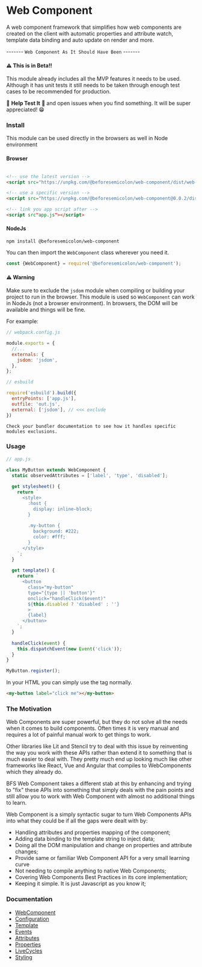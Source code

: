 # Web Component
A web component framework that simplifies how web components are created on the client with 
automatic properties and attribute watch, template data binding and auto update on render and more.

------- `Web Component As It Should Have Been` -------

#### ⚠️ This is in Beta!!

This module already includes all the MVP features it needs to be used. Although it has unit tests
it still needs to be taken through enough test cases to be recommended for production.

🧪 **Help Test It** 🧪 and open issues when you find something. It will be super appreciated! 😁

### Install

This module can be used directly in the browsers as well in Node environment

#### Browser
```html 

<!-- use the latest version -->
<script src="https://unpkg.com/@beforesemicolon/web-component/dist/web-component.min.js"></script>

<!-- use a specific version -->
<script src="https://unpkg.com/@beforesemicolon/web-component@0.0.2/dist/web-component.min.js"></script>

<!-- link you app script after -->
<script src"app.js"></script>
```

#### NodeJs

```
npm install @beforesemicolon/web-component
```

You can then import the `WebComponent` class wherever you need it.

```js
const {WebComponent} = require('@beforesemicolon/web-component');
```

#### ⚠️ Warning

Make sure to exclude the `jsdom` module when compiling or building your project to run in the browser.
This module is used so `WebComponent` can work in NodeJs (not a browser environment). In browsers, the DOM
will be available and things will be fine.

For example:

```js
// webpack.config.js

module.exports = {
  //...
  externals: {
    jsdom: 'jsdom',
  },
};
```

```js
// esbuild

require('esbuild').build({
  entryPoints: ['app.js'],
  outfile: 'out.js',
  external: ['jsdom'], // <<< exclude
})
```

    Check your bundler documentation to see how it handles specific modules exclusions.

### Usage

```js
// app.js

class MyButton extends WebComponent {
  static observedAttributes = ['label', 'type', 'disabled'];
  
  get stylesheet() {
    return `
      <style>
        :host {
          display: inline-block;
        }
        
        .my-button {
          background: #222;
          color: #fff;
        }
      </style>
    `;
  }
  
  get template() {
    return `
      <button 
        class="my-button" 
        type="{type || 'button'}"
        onclick="handleClick($event)"
        ${this.disabled ? 'disabled' : ''}
        >
        {label}
      </button>
    `;
  }
  
  handleClick(event) {
    this.dispatchEvent(new Event('click'));
  }
}

MyButton.register();
```

In your HTML you can simply use the tag normally.

```html
<my-button label="click me"></my-button>
```

### The Motivation

Web Components are super powerful, but they do not solve all the needs when it comes to build components.
Often times it is very manual and requires a lot of painful manual work to get things to work.

Other libraries like Lit and Stencil try to deal with this issue by reinventing the way you work with these APIs
rather than extend it to something that is much easier to deal with. They pretty much end up looking much like
other frameworks like React, Vue and Angular that compiles to WebComponents which they already do.

BFS Web Component takes a different stab at this by enhancing and trying to "fix" these APIs into something
that simply deals with the pain points and still allow you to work with Web Component with almost no additional
things to learn.

Web Component is a simply syntactic sugar to turn Web Components APIs into what they could be if all the gaps were dealt with by:

- Handling attributes and properties mapping of the component;
- Adding data binding to the template string to inject data;
- Doing all the DOM manipulation and change on properties and attribute changes;
- Provide same or familiar Web Component API for a very small learning curve
- Not needing to compile anything to native Web Components;
- Covering Web Components Best Practices in its core implementation;
- Keeping it simple. It is just Javascript as you know it;

### Documentation

- [WebComponent](https://github.com/beforesemicolon/web-component/blob/master/doc/WebComponent.md)
- [Configuration](https://github.com/beforesemicolon/web-component/blob/master/doc/configuration.md)
- [Template](https://github.com/beforesemicolon/web-component/blob/master/doc/template.md)
- [Events](https://github.com/beforesemicolon/web-component/blob/master/doc/events.md)
- [Attributes](https://github.com/beforesemicolon/web-component/blob/master/doc/attributes.md)
- [Properties](https://github.com/beforesemicolon/web-component/blob/master/doc/properties.md)
- [LiveCycles](https://github.com/beforesemicolon/web-component/blob/master/doc/livecycles.md)
- [Styling](https://github.com/beforesemicolon/web-component/blob/master/doc/stylesheet.md)
